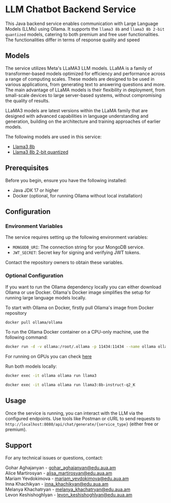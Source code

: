 
# LLM Chatbot Backend Service

This Java backend service enables communication with Large Language Models (LLMs) using Ollama. It supports the `llama3 8b` and `llama3 8b 2-bit quantized` models, catering to both premium and free user functionalities. The functionalities differ in terms of response quality and speed


## Models

The service utilizes Meta's LLaMA3 LLM models. LLaMA is a family of transformer-based models optimized for efficiency and performance across a range of computing scales. These models are designed to be used in various applications, from generating text to answering questions and more. The main advantage of LLaMA models is their flexibility in deployment, from small-scale devices to large server-based systems, without compromising the quality of results.  

LLaMA3 models are latest versions within the LLaMA family that are designed with advanced capabilities in language understanding and generation, building on the architecture and training approaches of earlier models.  

The following models are used in this service:
- [Llama3 8b](https://ollama.com/library/llama3:8b)
- [Llama3 8b 2-bit quantized](https://ollama.com/library/llama3:8b-text-q2_K)


## Prerequisites

Before you begin, ensure you have the following installed:
- Java JDK 17 or higher
- Docker (optional, for running Ollama without local installation)


## Configuration

### Environment Variables

The service requires setting up the following environment variables:
- `MONGODB_URI`: The connection string for your MongoDB service.
- `JWT_SECRET`: Secret key for signing and verifying JWT tokens.

Contact the repository owners to obtain these variables.

### Optional Configuration

If you want to run the Ollama dependency locally you can either download Ollama or use Docker. Ollama's Docker image simplifies the setup for running large language models locally. 

To start with Ollama on Docker, firstly pull Ollama's image from Docker repository

```bash
docker pull ollama/ollama
```

To run the Ollama Docker container on a CPU-only machine, use the following command:

```bash
docker run -d -v ollama:/root/.ollama -p 11434:11434 --name ollama ollama/ollama
```

For running on GPUs you can check [here](https://ollama.com/library/llama3:8b)

Run both models locally:

```bash
docker exec -it ollama ollama run llama3
```

```bash
docker exec -it ollama ollama run llama3:8b-instruct-q2_K
```

## Usage

Once the service is running, you can interact with the LLM via the configured endpoints. Use tools like Postman or cURL to send requests to `http://localhost:8080/api/chat/generate/{service_type}` (either free or premium).


## Support

For any technical issues or questions, contact:

Gohar Aghajanyan - gohar_aghajanyan@edu.aua.am  
Alice Martirosyan - alisa_martirosyan@edu.aua.am  
Mariam Yevdokimova - mariam_yevdokimova@edu.aua.am  
Inna Khachikyan - inna_khachikyan@edu.aua.am  
Melanya Khachatryan - melanya_khachatryan@edu.aua.am  
Levon Keshishoghlyan - levon_keshishoghlyan@edu.aua.am  
